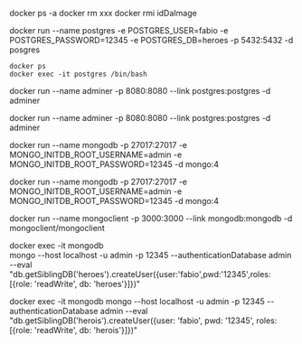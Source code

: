 docker ps -a
docker rm xxx
docker rmi idDaImage


docker run 
    --name postgres 
    -e POSTGRES_USER=fabio 
    -e POSTGRES_PASSWORD=12345 
    -e POSTGRES_DB=heroes 
    -p 5432:5432 
    -d 
    posgres


    docker ps
    docker exec -it postgres /bin/bash

    
docker run 
    --name adminer
    -p 8080:8080
    --link postgres:postgres
    -d
    adminer

docker run --name adminer -p 8080:8080 --link postgres:postgres -d adminer

docker run
    --name mongodb
    -p 27017:27017
    -e MONGO_INITDB_ROOT_USERNAME=admin
    -e MONGO_INITDB_ROOT_PASSWORD=12345
    -d
    mongo:4

docker run --name mongodb -p 27017:27017 -e MONGO_INITDB_ROOT_USERNAME=admin -e MONGO_INITDB_ROOT_PASSWORD=12345 -d mongo:4

docker run --name mongoclient -p 3000:3000 --link mongodb:mongodb -d mongoclient/mongoclient

docker exec -it mongodb \
    mongo --host localhost -u admin -p 12345 --authenticationDatabase admin \
    --eval "db.getSiblingDB('heroes').createUser({user:'fabio',pwd:'12345',roles: [{role: 'readWrite', db: 'heroes'}]})"

docker exec -it mongodb mongo --host localhost -u admin -p 12345 --authenticationDatabase admin --eval "db.getSiblingDB('herois').createUser({user: 'fabio', pwd: '12345', roles: [{role: 'readWrite', db: 'herois'}]})"